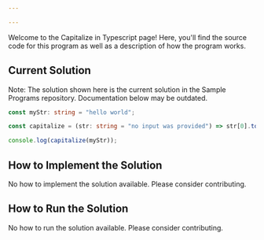 ```yaml
---

---
```


Welcome to the Capitalize in Typescript page! Here, you'll find the source code for this program as well as a description of how the program works.

## Current Solution

Note: The solution shown here is the current solution in the Sample Programs repository. Documentation below may be outdated.

```Typescript
const myStr: string = "hello world";

const capitalize = (str: string = "no input was provided") => str[0].toUpperCase() + str.slice(1);

console.log(capitalize(myStr));
```

## How to Implement the Solution

No how to implement the solution available. Please consider contributing.

## How to Run the Solution

No how to run the solution available. Please consider contributing.